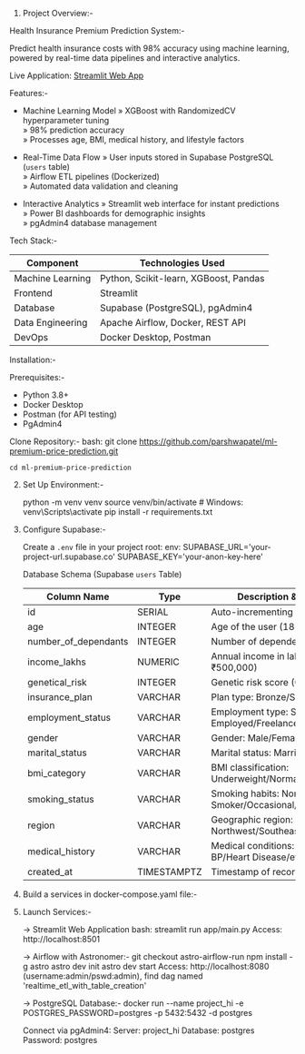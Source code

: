 1. Project Overview:-

  Health Insurance Premium Prediction System:-
  
  Predict health insurance costs with 98% accuracy using machine learning, powered by real-time data pipelines and interactive analytics.
  
  Live Application: [Streamlit Web App](https://get-health-insurance-price.streamlit.app/)
  
  
  Features:-
  - Machine Learning Model 
    » XGBoost with RandomizedCV hyperparameter tuning  
    » 98% prediction accuracy  
    » Processes age, BMI, medical history, and lifestyle factors
  
  - Real-Time Data Flow
    » User inputs stored in Supabase PostgreSQL (`users` table)  
    » Airflow ETL pipelines (Dockerized)  
    » Automated data validation and cleaning
  
  - Interactive Analytics
    » Streamlit web interface for instant predictions  
    » Power BI dashboards for demographic insights  
    » pgAdmin4 database management
  
  
  Tech Stack:-
  
  | Component              | Technologies Used                          |
  |------------------------|--------------------------------------------|
  | Machine Learning       | Python, Scikit-learn, XGBoost, Pandas      |
  | Frontend               | Streamlit                                  |
  | Database               | Supabase (PostgreSQL), pgAdmin4            |
  | Data Engineering       | Apache Airflow, Docker, REST API           |
  | DevOps                 | Docker Desktop, Postman                    |
  
  
  Installation:-
  
  Prerequisites:-
  - Python 3.8+
  - Docker Desktop
  - Postman (for API testing)
  - PgAdmin4

  Clone Repository:-
    bash:
    git clone https://github.com/parshwapatel/ml-premium-price-prediction.git
    
    cd ml-premium-price-prediction


2. Set Up Environment:-
   
    python -m venv venv
    source venv/bin/activate  # Windows: venv\Scripts\activate
    pip install -r requirements.txt


3. Configure Supabase:-

   Create a `.env` file in your project root:
   env:
     SUPABASE_URL='your-project-url.supabase.co'
     SUPABASE_KEY='your-anon-key-here'

   Database Schema (Supabase `users` Table)
   
      | Column Name            | Type        | Description & Example Values                     |
      |------------------------|-------------|--------------------------------------------------|
      | id                     | SERIAL      | Auto-incrementing unique identifier              |
      | age                    | INTEGER     | Age of the user (18-100)                         |
      | number_of_dependants   | INTEGER     | Number of dependents (0-20)                      |
      | income_lakhs           | NUMERIC     | Annual income in lakhs (e.g., 5 = ₹500,000)      |
      | genetical_risk         | INTEGER     | Genetic risk score (0-5 scale)                   |
      | insurance_plan         | VARCHAR     | Plan type: Bronze/Silver/Gold                    |
      | employment_status      | VARCHAR     | Employment type: Salaried/Self-Employed/Freelancer |
      | gender                 | VARCHAR     | Gender: Male/Female                              |
      | marital_status         | VARCHAR     | Marital status: Married/Unmarried                |
      | bmi_category           | VARCHAR     | BMI classification: Underweight/Normal/Overweight/Obesity |
      | smoking_status         | VARCHAR     | Smoking habits: Non-Smoker/Occasional/Regular    |
      | region                 | VARCHAR     | Geographic region: Northwest/Southeast/Northeast/Southwest |
      | medical_history        | VARCHAR     | Medical conditions: Diabetes/High BP/Heart Disease/etc. |
      | created_at             | TIMESTAMPTZ | Timestamp of record creation                     |


4. Build a services in docker-compose.yaml file:-


5. Launch Services:-
   
   -> Streamlit Web Application
      bash:
        streamlit run app/main.py
      Access: http://localhost:8501
    
   -> Airflow with Astronomer:-
      git checkout astro-airflow-run
      npm install -g astro
      astro dev init
      astro dev start
      Access: http://localhost:8080 (username:admin/pswd:admin), find dag named 'realtime_etl_with_table_creation'
     
   -> PostgreSQL Database:-
      docker run --name project_hi -e POSTGRES_PASSWORD=postgres -p 5432:5432 -d postgres
      
      Connect via pgAdmin4:
        Server: project_hi
        Database: postgres
        Password: postgres
    


